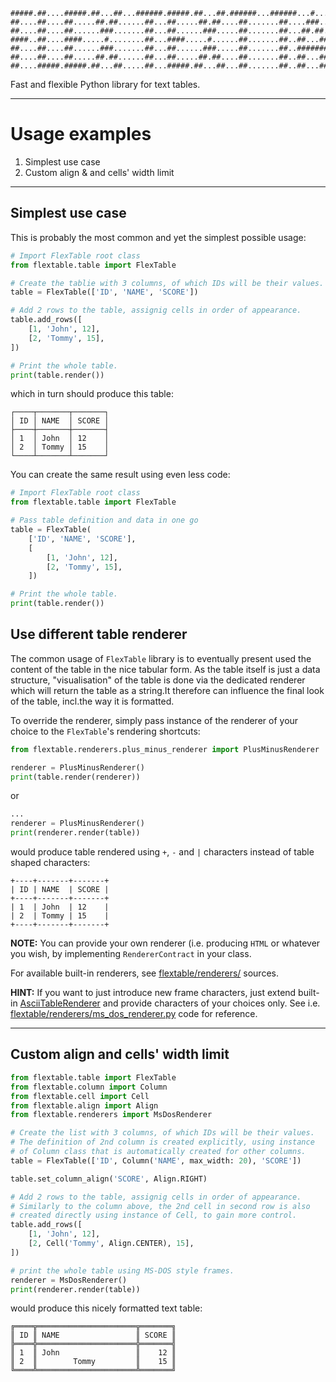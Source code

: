 ```ascii
#####.##....#####.##...##...######.#####.##...##.######...######...#....#####..##....#####
##....##....##.....##.##......##...##.....##.##....##.......##....###...##..##.##....##...
##....##....##......###.......##...##......###.....##.......##...##.##..##..##.##....##...
####..##....####.....#........##...####.....#......##.......##..##...##.#####..##....####.
##....##....##......###.......##...##......###.....##.......##..#######.##..##.##....##...
##....##....##.....##.##......##...##.....##.##....##.......##..##...##.##..##.##....##...
##....#####.#####.##...##.....##...#####.##...##...##.......##..##...##.#####..#####.#####
```

Fast and flexible Python library for text tables.

---

# Usage examples

1. Simplest use case
2. Custom align & and cells' width limit

---

## Simplest use case

This is probably the most common and yet the simplest possible usage:

```python
# Import FlexTable root class
from flextable.table import FlexTable

# Create the tablie with 3 columns, of which IDs will be their values.
table = FlexTable(['ID', 'NAME', 'SCORE'])

# Add 2 rows to the table, assignig cells in order of appearance.
table.add_rows([
    [1, 'John', 12],
    [2, 'Tommy', 15],
])

# Print the whole table.
print(table.render())
```

which in turn should produce this table:

```ascii
┌────┬───────┬───────┐
│ ID │ NAME  │ SCORE │
├────┼───────┼───────┤
│ 1  │ John  │ 12    │
│ 2  │ Tommy │ 15    │
└────┴───────┴───────┘
```

You can create the same result using even less code:

```python
# Import FlexTable root class
from flextable.table import FlexTable

# Pass table definition and data in one go
table = FlexTable(
    ['ID', 'NAME', 'SCORE'],
    [
        [1, 'John', 12],
        [2, 'Tommy', 15],
    ])

# Print the whole table.
print(table.render())
```

## Use different table renderer

The common usage of `FlexTable` library is to eventually present used the content of the table in
the nice tabular form. As the table itself is just a data structure, "visualisation" of the table
is done via the dedicated renderer which will return the table as a string.It therefore can
influence the final look of the table, incl.the way it is formatted.

To override the renderer, simply pass instance of the renderer of your choice to the `FlexTable`'s
rendering shortcuts:

```python
from flextable.renderers.plus_minus_renderer import PlusMinusRenderer

renderer = PlusMinusRenderer()
print(table.render(renderer))
```

or

```python
...
renderer = PlusMinusRenderer()
print(renderer.render(table))
```

would produce table rendered using `+`, `-` and `|` characters instead of table shaped characters:

```ascii
+----+-------+-------+
| ID | NAME  | SCORE |
+----+-------+-------+
| 1  | John  | 12    |
| 2  | Tommy | 15    |
+----+-------+-------+
```

**NOTE:** You can provide your own renderer (i.e. producing `HTML` or whatever you wish, by
implementing `RendererContract` in your class.

For available built-in renderers, see [flextable/renderers/](../flextable/renderers/) sources.

**HINT:** If you want to just introduce new frame characters, just extend built-in
[AsciiTableRenderer](../flextable/renderers/ascii_table_renderer.py) and provide characters of your
choices only. See
i.e. [flextable/renderers/ms_dos_renderer.py](../flextable/renderers/ms_dos_renderer.py)
code for reference.

---

## Custom align and cells' width limit

```python
from flextable.table import FlexTable
from flextable.column import Column
from flextable.cell import Cell
from flextable.align import Align
from flextable.renderers import MsDosRenderer

# Create the list with 3 columns, of which IDs will be their values.
# The definition of 2nd column is created explicitly, using instance
# of Column class that is automatically created for other columns.
table = FlexTable(['ID', Column('NAME', max_width: 20), 'SCORE'])

table.set_column_align('SCORE', Align.RIGHT)

# Add 2 rows to the table, assignig cells in order of appearance.
# Similarly to the column above, the 2nd cell in second row is also
# created directly using instance of Cell, to gain more control.
table.add_rows([
    [1, 'John', 12],
    [2, Cell('Tommy', Align.CENTER), 15],
])

# print the whole table using MS-DOS style frames.
renderer = MsDosRenderer()
print(renderer.render(table))
```

would produce this nicely formatted text table:

```ascii
╔════╦══════════════════════╦═══════╗
║ ID ║ NAME                 ║ SCORE ║
╠════╬══════════════════════╬═══════╣
║ 1  ║ John                 ║    12 ║
║ 2  ║        Tommy         ║    15 ║
╚════╩══════════════════════╩═══════╝
```
